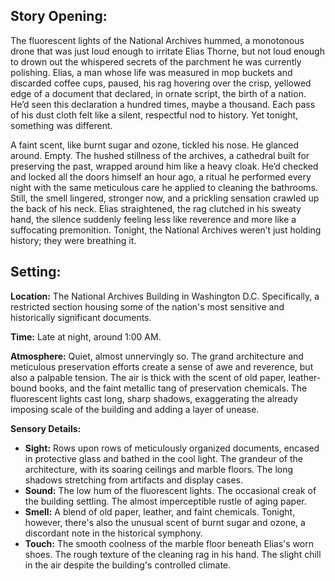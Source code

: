## Story Opening:

The fluorescent lights of the National Archives hummed, a monotonous drone that was just loud enough to irritate Elias Thorne, but not loud enough to drown out the whispered secrets of the parchment he was currently polishing. Elias, a man whose life was measured in mop buckets and discarded coffee cups, paused, his rag hovering over the crisp, yellowed edge of a document that declared, in ornate script, the birth of a nation. He’d seen this declaration a hundred times, maybe a thousand. Each pass of his dust cloth felt like a silent, respectful nod to history. Yet tonight, something was different.

A faint scent, like burnt sugar and ozone, tickled his nose. He glanced around. Empty. The hushed stillness of the archives, a cathedral built for preserving the past, wrapped around him like a heavy cloak. He’d checked and locked all the doors himself an hour ago, a ritual he performed every night with the same meticulous care he applied to cleaning the bathrooms. Still, the smell lingered, stronger now, and a prickling sensation crawled up the back of his neck. Elias straightened, the rag clutched in his sweaty hand, the silence suddenly feeling less like reverence and more like a suffocating premonition. Tonight, the National Archives weren’t just holding history; they were breathing it.

## Setting:

**Location:** The National Archives Building in Washington D.C. Specifically, a restricted section housing some of the nation's most sensitive and historically significant documents.

**Time:** Late at night, around 1:00 AM.

**Atmosphere:** Quiet, almost unnervingly so. The grand architecture and meticulous preservation efforts create a sense of awe and reverence, but also a palpable tension. The air is thick with the scent of old paper, leather-bound books, and the faint metallic tang of preservation chemicals. The fluorescent lights cast long, sharp shadows, exaggerating the already imposing scale of the building and adding a layer of unease.

**Sensory Details:**

*   **Sight:** Rows upon rows of meticulously organized documents, encased in protective glass and bathed in the cool light. The grandeur of the architecture, with its soaring ceilings and marble floors. The long shadows stretching from artifacts and display cases.
*   **Sound:** The low hum of the fluorescent lights. The occasional creak of the building settling. The almost imperceptible rustle of aging paper.
*   **Smell:** A blend of old paper, leather, and faint chemicals. Tonight, however, there's also the unusual scent of burnt sugar and ozone, a discordant note in the historical symphony.
*   **Touch:** The smooth coolness of the marble floor beneath Elias's worn shoes. The rough texture of the cleaning rag in his hand. The slight chill in the air despite the building's controlled climate.
